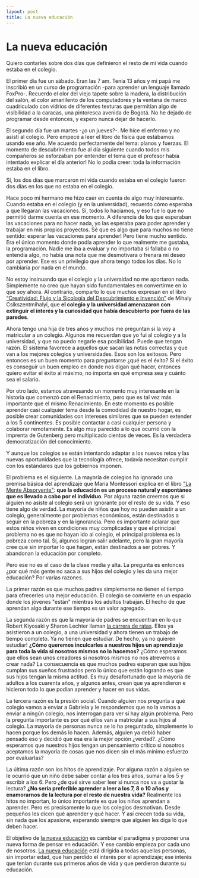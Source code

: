 ```yaml
---
layout: post
title: La nueva educación
---
```


# La nueva educación

Quiero contarles sobre dos días que definieron el resto de mi vida cuando estaba en el colegio.

El primer día fue un sábado. Eran las 7 am. Tenía 13 años y mi papá me inscribió en un curso de programación -para aprender un lenguaje llamado FoxPro-. Recuerdo el olor del viejo tapete sobre la madera, la distribución del salón, el color amarillento de los computadores y la ventana de marco cuadriculado con vidrios de diferentes texturas que permitían algo de visibilidad a la caracas, una pintoresca avenida de Bogotá. No he dejado de programar desde entonces, y espero nunca dejar de hacerlo.

El segundo día fue un martes -¿o un jueves?-. Me hice el enfermo y no asistí al colegio. Pero empecé a leer el libro de física que estábamos usando ese año. Me acuerdo perfectamente del tema: planos y fuerzas. El momento de descubrimiento fue al día siguiente cuando todos mis compañeros se esforzaban por entender el tema que el profesor había intentado explicar el día anterior! No lo podía creer: toda la información estaba en el libro.

Sí, los dos días que marcaron mi vida cuando estaba en el colegio fueron dos días en los que no estaba en el colegio.

Hace poco mi hermano me hizo caer en cuenta de algo muy interesante. Cuando estaba en el colegio (y en la universidad), recuerdo cómo esperaba a que llegaran las vacaciones. Sí, todos lo hacíamos, y eso fue lo que no permitió darme cuenta en ese momento. A diferencia de los que esperaban las vacaciones para no hacer nada, yo las esperaba para poder aprender y trabajar en mis propios proyectos. Sé que es algo que para muchos no tiene sentido: esperar las vacaciones para aprender! Pero tiene mucho sentido. Era el único momento donde podía aprender lo que realmente me gustaba, la programación. Nadie me iba a evaluar y no importaba si fallaba o no entendía algo, no había una nota que me desmotivara o frenara mi deseo por aprender. Ese es un privilegio que ahora tengo todos los días. No lo cambiaría por nada en el mundo.

No estoy insinuando que el colegio y la universidad no me aportaron nada. Simplemente no creo que hayan sido fundamentales en convertirme en lo que soy ahora. Al contrario, comparto lo que muchos expresan en el libro [“Creatividad: Flujo y la Sicología del Descubrimiento e Invención”](http://www.amazon.com/Creativity-Flow-Psychology-Discovery-Invention-ebook/dp/B000TG1X9C/ref=sr_1_1?s=digital-text&ie=UTF8&qid=1401761890&sr=1-1&keywords=creativity) de Mihaly Csikszentmihalyi, que **el colegio y la universidad amenazaron con extinguir el interés y la curiosidad que había descubierto por fuera de las paredes**.

Ahora tengo una hija de tres años y muchos me preguntan si la voy a matricular a un colegio. Algunos me recuerdan que yo fui al colegio y a la universidad, y que no puedo negarle esa posibilidad. Puede que tengan razón. El sistema favorece a aquellos que sacan las notas correctas y que van a los mejores colegios y universidades. Esos son los exitosos. Pero entonces es un buen momento para preguntarse ¿qué es el éxito? Si el éxito es conseguir un buen empleo en donde nos digan qué hacer, entonces quiero evitar el éxito al máximo, no importa en qué empresa sea y cuánto sea el salario.

Por otro lado, estamos atravesando un momento muy interesante en la historia que comenzó con el Renacimiento, pero que es tal vez más importante que el mismo Renacimiento. En este momento es posible aprender casi cualquier tema desde la comodidad de nuestro hogar, es posible crear comunidades con intereses similares que se pueden extender a los 5 continentes. Es posible contactar a casi cualquier persona y colaborar remotamente. Es algo muy parecido a lo que ocurrió con la imprenta de Gutenberg pero multiplicado cientos de veces. Es la verdadera democratización del conocimiento.

Y aunque los colegios se están intentando adaptar a los nuevos retos y las nuevas oportunidades que la tecnología ofrece, todavía necesitan cumplir con los estándares que los gobiernos imponen.

El problema es el siguiente. La mayoría de colegios ha ignorado una premisa básica del aprendizaje que Maria Montessori explica en el libro ["La Mente Absorvente"](http://www.amazon.com/Absorbent-Mind-Maria-Montessori-ebook/dp/B00J96VLBS/ref=tmm_kin_swatch_0?_encoding=UTF8&sr=&qid=): **que la educación es un proceso natural y espontáneo que es llevado a cabo por el individuo**. Por alguna razón creemos que si alguien no asiste al colegio será un ignorante por el resto de su vida. Y eso tiene algo de verdad. La mayoría de niños que hoy no pueden asistir a un colegio, generalmente por problemas económicos, están destinados a seguir en la pobreza y en la ignorancia. Pero es importante aclarar que estos niños viven en condiciones muy complicadas y que el principal problema no es que no hayan ido al colegio, el principal problema es la pobreza como tal. Sí, algunos logran salir adelante, pero la gran mayoría cree que sin importar lo que hagan, están destinados a ser pobres. Y abandonan la educación por completo.

Pero ese no es el caso de la clase media y alta. La pregunta es entonces ¿por qué más gente no saca a sus hijos del colegio y les da una mejor educación? Por varias razones.

La primer razón es que muchos padres simplemente no tienen el tiempo para ofrecerles una mejor educación. El colegio se convierte en un espacio donde los jóvenes "están" mientras los adultos trabajan. El hecho de que aprendan algo durante ese tiempo es un valor agregado. 

La segunda razón es que la mayoría de padres se encuentran en lo que Robert Kiyosaki y Sharon Lechter llaman [la carrera de ratas](http://www.libropadrericopadrepobre.com/la-carrera-de-la-rata-kiyosaki.php). Ellos ya asistieron a un colegio, a una universidad y ahora tienen un trabajo de tiempo completo. Ya no tienen que estudiar. De hecho, ya no quieren estudiar! **¿Cómo queremos inculcarles a nuestros hijos un aprendizaje para toda la vida si nosotros mismos no lo hacemos?** ¿Cómo esperamos que ellos sean unos creadores si nosotros mismos no nos atrevemos a crear nada? La consecuencia es que muchos padres esperan que sus hijos cumplan sus sueños frustrados pero lo único que están logrando es que sus hijos tengan la misma actitud. Es muy desafortunado que la mayoría de adultos a los cuarenta años, y algunos antes, crean que ya aprendieron e hicieron todo lo que podían aprender y hacer en sus vidas.

La tercera razón es la presión social. Cuando alguien nos pregunta a qué colegio vamos a enviar a Gabriela y le respondemos que no la vamos a enviar a ningún colegio, nos interrogan para ver si hay algún problema. Pero la pregunta importante es por qué ellos van a matricular a sus hijos al colegio. La mayoría de personas nunca se lo ha preguntado, simplemente lo hacen porque los demás lo hacen. Además, alguien ya debió haber pensado eso y decidió que esa era la mejor opción ¿verdad?. ¿Cómo esperamos que nuestros hijos tengan un pensamiento crítico si nosotros aceptamos la mayoría de cosas que nos dicen sin el más mínimo esfuerzo por evaluarlas?

La última razón son los hitos de aprendizaje. Por alguna razón a alguien se le ocurrió que un niño debe saber contar a los tres años, sumar a los 5 y escribir a los 6. Pero ¿de qué sirve saber leer si nunca nos va a gustar la lectura? **¿No sería preferible aprender a leer a los 7, 8 o 10 años y enamorarnos de la lectura por el resto de nuestra vida?** Realmente los hitos no importan, lo único importante es que los niños aprendan a aprender. Pero es precisamente lo que los colegios desmotivan. Desde pequeños les dicen qué aprender y qué hacer. Y así crecen toda su vida, sin nada que los apasione, esperando siempre que alguien les diga lo que deben hacer.

El objetivo de [la nueva educación](http://lanuevaeducacion.co/) es cambiar el paradigma y proponer una nueva forma de pensar en educación. Y ese cambio empieza por cada uno de nosotros. [La nueva educación](http://lanuevaeducacion.co/) está dirigida a todas aquellas personas, sin importar edad, que han perdido el interés por el aprendizaje; ese interés que tenían durante sus primeros años de vida y que perdieron durante su educación.